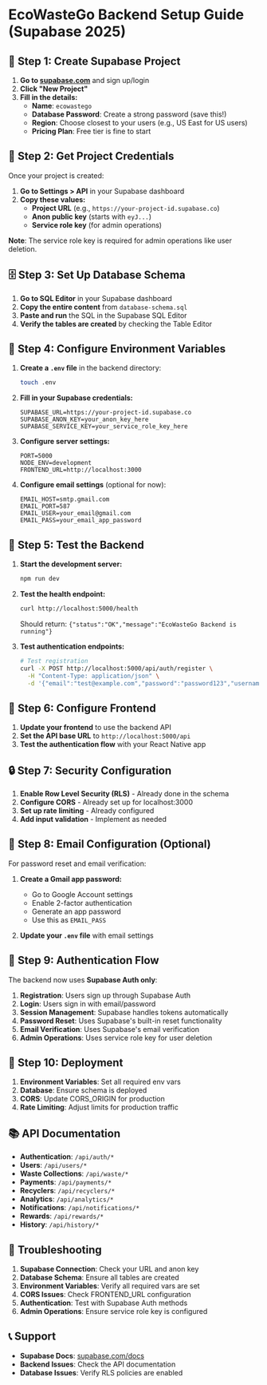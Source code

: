# EcoWasteGo Backend Setup Guide (Supabase 2025)

## 🚀 **Step 1: Create Supabase Project**

1. **Go to [supabase.com](https://supabase.com)** and sign up/login
2. **Click "New Project"**
3. **Fill in the details:**
   - **Name**: `ecowastego`
   - **Database Password**: Create a strong password (save this!)
   - **Region**: Choose closest to your users (e.g., US East for US users)
   - **Pricing Plan**: Free tier is fine to start

## 🔑 **Step 2: Get Project Credentials**

Once your project is created:

1. **Go to Settings > API** in your Supabase dashboard
2. **Copy these values:**
   - **Project URL** (e.g., `https://your-project-id.supabase.co`)
   - **Anon public key** (starts with `eyJ...`)
   - **Service role key** (for admin operations)

**Note**: The service role key is required for admin operations like user deletion.

## 🗄️ **Step 3: Set Up Database Schema**

1. **Go to SQL Editor** in your Supabase dashboard
2. **Copy the entire content** from `database-schema.sql`
3. **Paste and run** the SQL in the Supabase SQL Editor
4. **Verify the tables are created** by checking the Table Editor

## 🔧 **Step 4: Configure Environment Variables**

1. **Create a `.env` file** in the backend directory:
   ```bash
   touch .env
   ```

2. **Fill in your Supabase credentials:**
   ```env
   SUPABASE_URL=https://your-project-id.supabase.co
   SUPABASE_ANON_KEY=your_anon_key_here
   SUPABASE_SERVICE_KEY=your_service_role_key_here
   ```

3. **Configure server settings:**
   ```env
   PORT=5000
   NODE_ENV=development
   FRONTEND_URL=http://localhost:3000
   ```

4. **Configure email settings** (optional for now):
   ```env
   EMAIL_HOST=smtp.gmail.com
   EMAIL_PORT=587
   EMAIL_USER=your_email@gmail.com
   EMAIL_PASS=your_email_app_password
   ```

## 🧪 **Step 5: Test the Backend**

1. **Start the development server:**
   ```bash
   npm run dev
   ```

2. **Test the health endpoint:**
   ```bash
   curl http://localhost:5000/health
   ```
   Should return: `{"status":"OK","message":"EcoWasteGo Backend is running"}`

3. **Test authentication endpoints:**
   ```bash
   # Test registration
   curl -X POST http://localhost:5000/api/auth/register \
     -H "Content-Type: application/json" \
     -d '{"email":"test@example.com","password":"password123","username":"testuser"}'
   ```

## 📱 **Step 6: Configure Frontend**

1. **Update your frontend** to use the backend API
2. **Set the API base URL** to `http://localhost:5000/api`
3. **Test the authentication flow** with your React Native app

## 🔒 **Step 7: Security Configuration**

1. **Enable Row Level Security (RLS)** - Already done in the schema
2. **Configure CORS** - Already set up for localhost:3000
3. **Set up rate limiting** - Already configured
4. **Add input validation** - Implement as needed

## 📧 **Step 8: Email Configuration (Optional)**

For password reset and email verification:

1. **Create a Gmail app password:**
   - Go to Google Account settings
   - Enable 2-factor authentication
   - Generate an app password
   - Use this as `EMAIL_PASS`

2. **Update your `.env` file** with email settings

## 🔄 **Step 9: Authentication Flow**

The backend now uses **Supabase Auth only**:

1. **Registration**: Users sign up through Supabase Auth
2. **Login**: Users sign in with email/password
3. **Session Management**: Supabase handles tokens automatically
4. **Password Reset**: Uses Supabase's built-in reset functionality
5. **Email Verification**: Uses Supabase's email verification
6. **Admin Operations**: Uses service role key for user deletion

## 🚀 **Step 10: Deployment**

1. **Environment Variables**: Set all required env vars
2. **Database**: Ensure schema is deployed
3. **CORS**: Update CORS_ORIGIN for production
4. **Rate Limiting**: Adjust limits for production traffic

## 📚 **API Documentation**

- **Authentication**: `/api/auth/*`
- **Users**: `/api/users/*`
- **Waste Collections**: `/api/waste/*`
- **Payments**: `/api/payments/*`
- **Recyclers**: `/api/recyclers/*`
- **Analytics**: `/api/analytics/*`
- **Notifications**: `/api/notifications/*`
- **Rewards**: `/api/rewards/*`
- **History**: `/api/history/*`

## 🔧 **Troubleshooting**

1. **Supabase Connection**: Check your URL and anon key
2. **Database Schema**: Ensure all tables are created
3. **Environment Variables**: Verify all required vars are set
4. **CORS Issues**: Check FRONTEND_URL configuration
5. **Authentication**: Test with Supabase Auth methods
6. **Admin Operations**: Ensure service role key is configured

## 📞 **Support**

- **Supabase Docs**: [supabase.com/docs](https://supabase.com/docs)
- **Backend Issues**: Check the API documentation
- **Database Issues**: Verify RLS policies are enabled 
 
